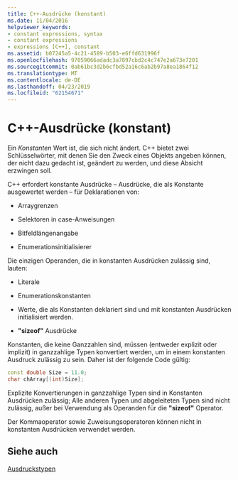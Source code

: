 ```yaml
---
title: C++-Ausdrücke (konstant)
ms.date: 11/04/2016
helpviewer_keywords:
- constant expressions, syntax
- constant expressions
- expressions [C++], constant
ms.assetid: b07245a5-4c21-4589-b503-e6ffd631996f
ms.openlocfilehash: 97059066adadc3a7897cbd2c4c747e2a673e7201
ms.sourcegitcommit: 0ab61bc3d2b6cfbd52a16c6ab2b97a8ea1864f12
ms.translationtype: MT
ms.contentlocale: de-DE
ms.lasthandoff: 04/23/2019
ms.locfileid: "62154671"
---
```

# <a name="c-constant-expressions"></a>C++-Ausdrücke (konstant)

Ein *Konstanten* Wert ist, die sich nicht ändert. C++ bietet zwei Schlüsselwörter, mit denen Sie den Zweck eines Objekts angeben können, der nicht dazu gedacht ist, geändert zu werden, und diese Absicht erzwingen soll.

C++ erfordert konstante Ausdrücke – Ausdrücke, die als Konstante ausgewertet werden – für Deklarationen von:

- Arraygrenzen

- Selektoren in case-Anweisungen

- Bitfeldlängenangabe

- Enumerationsinitialisierer

Die einzigen Operanden, die in konstanten Ausdrücken zulässig sind, lauten:

- Literale

- Enumerationskonstanten

- Werte, die als Konstanten deklariert sind und mit konstanten Ausdrücken initialisiert werden.

- **"sizeof"** Ausdrücke

Konstanten, die keine Ganzzahlen sind, müssen (entweder explizit oder implizit) in ganzzahlige Typen konvertiert werden, um in einem konstanten Ausdruck zulässig zu sein. Daher ist der folgende Code gültig:

```cpp
const double Size = 11.0;
char chArray[(int)Size];
```

Explizite Konvertierungen in ganzzahlige Typen sind in Konstanten Ausdrücken zulässig; Alle anderen Typen und abgeleiteten Typen sind nicht zulässig, außer bei Verwendung als Operanden für die **"sizeof"** Operator.

Der Kommaoperator sowie Zuweisungsoperatoren können nicht in konstanten Ausdrücken verwendet werden.

## <a name="see-also"></a>Siehe auch

[Ausdruckstypen](../cpp/types-of-expressions.md)